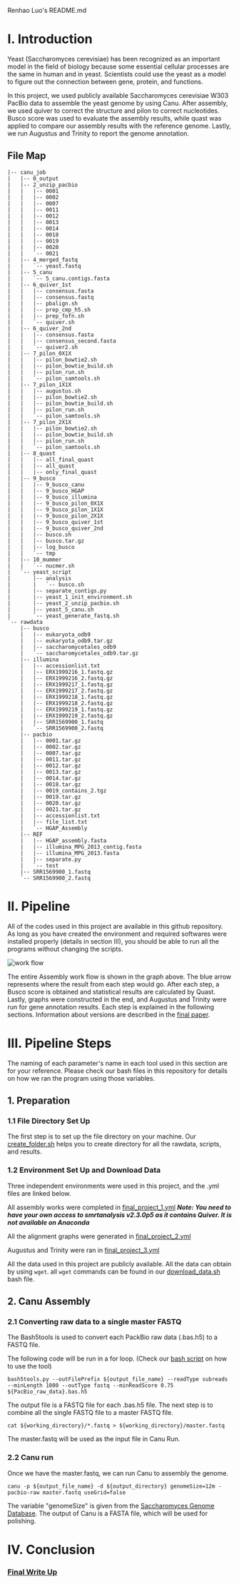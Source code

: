 Renhao Luo's README.md

# I. Introduction

Yeast (Saccharomyces cerevisiae) has been recognized as an important model in the field of biology because some essential cellular processes are the same in human and in yeast. Scientists could use the yeast as a model to figure out the connection between gene, protein, and functions.

In this project, we used publicly available Saccharomyces cerevisiae W303 PacBio data to assemble the yeast genome by using Canu. After assembly, we used quiver to correct the structure and pilon to correct nucleotides. Busco score was used to evaluate the assembly results, while quast was applied to compare our assembly results with the reference genome. Lastly, we run Augustus and Trinity to report the genome annotation.

## File Map

```
|-- canu_job
|   |-- 0_output
|   |-- 2_unzip_pacbio
|   |   |-- 0001
|   |   |-- 0002
|   |   |-- 0007
|   |   |-- 0011
|   |   |-- 0012
|   |   |-- 0013
|   |   |-- 0014
|   |   |-- 0018
|   |   |-- 0019
|   |   |-- 0020
|   |   `-- 0021
|   |-- 4_merged_fastq
|   |   `-- yeast.fastq
|   |-- 5_canu
|   |   `-- 5_canu.contigs.fasta
|   |-- 6_quiver_1st
|   |   |-- consensus.fasta
|   |   |-- consensus.fastq
|   |   |-- pbalign.sh
|   |   |-- prep_cmp_h5.sh
|   |   |-- prep_fofn.sh
|   |   `-- quiver.sh
|   |-- 6_quiver_2nd
|   |   |-- consensus.fasta
|   |   |-- consensus_second.fasta
|   |   `-- quiver2.sh
|   |-- 7_pilon_0X1X
|   |   |-- pilon_bowtie2.sh
|   |   |-- pilon_bowtie_build.sh
|   |   |-- pilon_run.sh
|   |   `-- pilon_samtools.sh
|   |-- 7_pilon_1X1X
|   |   |-- augustus.sh
|   |   |-- pilon_bowtie2.sh
|   |   |-- pilon_bowtie_build.sh
|   |   |-- pilon_run.sh
|   |   `-- pilon_samtools.sh
|   |-- 7_pilon_2X1X
|   |   |-- pilon_bowtie2.sh
|   |   |-- pilon_bowtie_build.sh
|   |   |-- pilon_run.sh
|   |   `-- pilon_samtools.sh
|   |-- 8_quast
|   |   |-- all_final_quast
|   |   |-- all_quast
|   |   |-- only_final_quast
|   |-- 9_busco
|   |   |-- 9_busco_canu
|   |   |-- 9_busco_HGAP
|   |   |-- 9_busco_illumina
|   |   |-- 9_busco_pilon_0X1X
|   |   |-- 9_busco_pilon_1X1X
|   |   |-- 9_busco_pilon_2X1X
|   |   |-- 9_busco_quiver_1st
|   |   |-- 9_busco_quiver_2nd
|   |   |-- busco.sh
|   |   |-- busco.tar.gz
|   |   |-- log_busco
|   |   `-- tmp
|   |-- 10_mummer
|   |   `-- nucmer.sh
|   `-- yeast_script
|       |-- analysis
|       |   `-- busco.sh
|       |-- separate_contigs.py
|       |-- yeast_1_init_environment.sh
|       |-- yeast_2_unzip_pacbio.sh
|       |-- yeast_5_canu.sh
|       `-- yeast_generate_fastq.sh
`-- rawdata
    |-- busco
    |   |-- eukaryota_odb9
    |   |-- eukaryota_odb9.tar.gz
    |   |-- saccharomycetales_odb9
    |   `-- saccharomycetales_odb9.tar.gz
    |-- illumina
    |   |-- accessionlist.txt
    |   |-- ERX1999216_1.fastq.gz
    |   |-- ERX1999216_2.fastq.gz
    |   |-- ERX1999217_1.fastq.gz
    |   |-- ERX1999217_2.fastq.gz
    |   |-- ERX1999218_1.fastq.gz
    |   |-- ERX1999218_2.fastq.gz
    |   |-- ERX1999219_1.fastq.gz
    |   |-- ERX1999219_2.fastq.gz
    |   |-- SRR1569900_1.fastq
    |   `-- SRR1569900_2.fastq
    |-- pacbio
    |   |-- 0001.tar.gz
    |   |-- 0002.tar.gz
    |   |-- 0007.tar.gz
    |   |-- 0011.tar.gz
    |   |-- 0012.tar.gz
    |   |-- 0013.tar.gz
    |   |-- 0014.tar.gz
    |   |-- 0018.tar.gz
    |   |-- 0019_contains_2.tgz
    |   |-- 0019.tar.gz
    |   |-- 0020.tar.gz
    |   |-- 0021.tar.gz
    |   |-- accessionlist.txt
    |   |-- file_list.txt
    |   `-- HGAP_Assembly
    |-- REF
    |   |-- HGAP_assembly.fasta
    |   |-- illumina_MPG_2013_contig.fasta
    |   |-- illumina_MPG_2013.fasta
    |   |-- separate.py
    |   `-- test
    |-- SRR1569900_1.fastq
    `-- SRR1569900_2.fastq
```
# II. Pipeline

All of the codes used in this project are available in this github repository. As long as you have created the environment and required softwares were installed properly (details in section III), you should be able to run all the programs without changing the scripts. 

![work flow](Figures/work_flow.png)

The entire Assembly work flow is shown in the graph above. The blue arrow represents where the result from each step would go. After each step, a Busco score is obtained and statistical results are calculated by Quast. Lastly, graphs were constructed in the end, and Augustus and Trinity were run for gene annotation results. Each step is explained in the following sections. Information about versions are described in the [final paper](https://docs.google.com/document/d/1BDGt6vxnI0uYwd2VWN8QQTd4IVIASFijE2-ZktaumLQ/edit?usp=sharing).

# III. Pipeline Steps

The naming of each parameter's name in each tool used in this section are for your reference. Please check our bash files in this repository for details on how we ran the program using those variables. 

## 1. Preparation

### 1.1 File Directory Set Up

The first step is to set up the file directory on your machine. Our [create_folder.sh](Create_Environment/create_folder.sh) helps you to create directory for all the rawdata, scripts, and results.

### 1.2 Environment Set Up and Download Data

Three independent environments were used in this project, and the .yml files are linked below. 

All assembly works were completed in [final_project_1.yml](final_project_1.yml)
    ***Note: You need to have your own access to smrtanalysis v2.3.0p5 as it contains Quiver. It is not available on Anaconda*** 

All the alignment graphs were generated in [final_project_2.yml](final_project_2.yml)

Augustus and Trinity were ran in [final_project_3.yml](final_project_3.yml)

All the data used in this project are publicly available. All the data can obtain by using ```wget```. all ```wget``` commands can be found in our [download_data.sh](Create_Environment/download_data.sh) bash file.

## 2. Canu Assembly

### 2.1 Converting raw data to a single master FASTQ

The Bash5tools is used to convert each PackBio raw data (.bas.h5) to a FASTQ file.

The following code will be run in a for loop. (Check our [bash script](Canu/generate_fastq.sh) on how to use the tool)

```bash5tools.py --outFilePrefix ${output_file_name} --readType subreads --minLength 1000 --outType fastq --minReadScore 0.75 ${PacBio_raw_data}.bas.h5```

The output file is a FASTQ file for each .bas.h5 file. The next step is to combine all the single FASTQ file to a master FASTQ file. 

```cat ${working_directory}/*.fastq > ${working_directory}/master.fastq```

The master.fastq will be used as the input file in Canu Run. 

### 2.2 Canu run

Once we have the master.fastq, we can run Canu to assembly the genome. 

```canu -p ${output_file_name} -d ${output_directory} genomeSize=12m -pacbio-raw master.fastq useGrid=false```

The variable "genomeSize" is given from the [Saccharomyces Genome Database](https://www.yeastgenome.org). The output of Canu is a FASTA file, which will be used for polishing.

# IV. Conclusion

### [Final Write Up](https://docs.google.com/document/d/1BDGt6vxnI0uYwd2VWN8QQTd4IVIASFijE2-ZktaumLQ/edit?usp=sharing)
